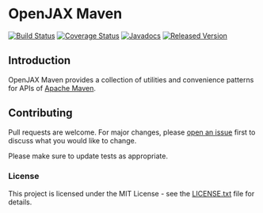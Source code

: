 # OpenJAX Maven

[![Build Status](https://travis-ci.org/openjax/maven.png)](https://travis-ci.org/openjax/maven)
[![Coverage Status](https://coveralls.io/repos/github/openjax/maven/badge.svg)](https://coveralls.io/github/openjax/maven)
[![Javadocs](https://www.javadoc.io/badge/org.openjax.maven/maven.svg)](https://www.javadoc.io/doc/org.openjax.maven/maven)
[![Released Version](https://img.shields.io/maven-central/v/org.openjax.maven/maven.svg)](https://mvnrepository.com/artifact/org.openjax.maven/maven)

## Introduction

OpenJAX Maven provides a collection of utilities and convenience patterns for APIs of [Apache Maven][apache-maven].

## Contributing

Pull requests are welcome. For major changes, please [open an issue](../../issues) first to discuss what you would like to change.

Please make sure to update tests as appropriate.

### License

This project is licensed under the MIT License - see the [LICENSE.txt](LICENSE.txt) file for details.

[apache-maven]: http://maven.apache.org